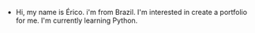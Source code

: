- Hi, my name is Érico. i'm from Brazil. I'm interested in create a portfolio for me. I'm currently learning Python.


